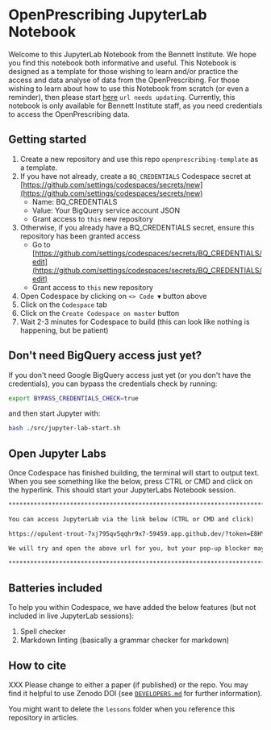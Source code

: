 # OpenPrescribing JupyterLab Notebook

Welcome to this JupyterLab Notebook from the Bennett Institute. We hope you find this notebook both informative and useful. This Notebook is designed as a template for those wishing to learn and/or practice the access and data analyse of data from the OpenPrescribing. For those wishing to learn about how to use this Notebook from scratch (or even a reminder), then please start [here](https://bennett.wiki/) `url needs updating`. Currently, this notebook is only available for Bennett Institute staff, as you need credentials to access the OpenPrescribing data.

## Getting started

1. Create a new repository and use this repo `openprescribing-template` as a template.
2. If you have not already, create a `BQ_CREDENTIALS` Codespace secret at [https://github.com/settings/codespaces/secrets/new](https://github.com/settings/codespaces/secrets/new)
   - Name: BQ_CREDENTIALS
   - Value: Your BigQuery service account JSON
   - Grant access to `this` new repository
3. Otherwise, if you already have a BQ_CREDENTIALS secret, ensure this repository has been granted access
   - Go to [https://github.com/settings/codespaces/secrets/BQ_CREDENTIALS/edit](https://github.com/settings/codespaces/secrets/BQ_CREDENTIALS/edit)
   - Grant access to `this` new repository
4. Open Codespace by clicking on `<> Code ▼` button above
5. Click on the `Codespace` tab
6. Click on the `Create Codespace on master` button
7. Wait 2-3 minutes for Codespace to build (this can look like nothing is happening, but be patient)

## Don't need BigQuery access just yet?

If you don't need Google BigQuery access just yet (or you don't have the credentials), you can bypass the credentials check by running:

```bash
export BYPASS_CREDENTIALS_CHECK=true
```

and then start Jupyter with:

```bash
bash ./src/jupyter-lab-start.sh
```

## Open Jupyter Labs

Once Codespace has finished building, the terminal will start to output text. When you see something like the below, press CTRL or CMD and click on the hyperlink. This should start your JupyterLabs Notebook session.

<!-- prettier-ignore-start -->
```markdown
************************************************************************************

You can access JupyterLab via the link below (CTRL or CMD and click)

https://opulent-trout-7xj795qv5qqhr9x7-59459.app.github.dev/?token=E8HYgdstcE8DqCLW

We will try and open the above url for you, but your pop-up blocker may stop this.

************************************************************************************
```
<!-- prettier-ignore-end -->

## Batteries included

To help you within Codespace, we have added the below features (but not included in live JupyterLab sessions):

1. Spell checker
2. Markdown linting (basically a grammar checker for markdown)

## How to cite

XXX Please change to either a paper (if published) or the repo. You may find it helpful to use Zenodo DOI (see [`DEVELOPERS.md`](dev/Developers.md#how-to-invite-people-to-cite) for further information).

You might want to delete the `lessons` folder when you reference this repository in articles.
